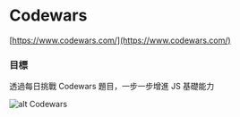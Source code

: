 # Codewars

[https://www.codewars.com/](https://www.codewars.com/)

### 目標

透過每日挑戰 Codewars 題目，一步一步增進 JS 基礎能力

![alt Codewars](https://www.codewars.com/users/Jamie0929/badges/large)

